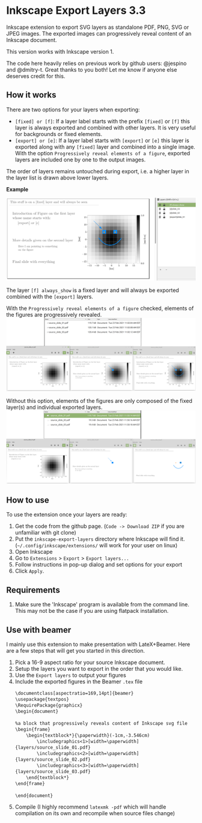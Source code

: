 # Inkscape Export Layers 3.3

Inkscape extension to export SVG layers as standalone PDF, PNG, SVG or JPEG images.
The exported images can progressively reveal content of an Inkscape document. 

This version works with Inkscape version 1.

The code here heavily relies on previous work by github users: @jespino and @dmitry-t. Great thanks to you both!
Let me know if anyone else deserves credit for this. 

## How it works

There are two options for your layers when exporting:
- `[fixed] or [f]`: If a layer label starts with the prefix `[fixed]` or `[f]` this layer is always exported and
combined with other layers. It is very useful for backgrounds or fixed elements.
- `[export] or [e]`: If a layer label starts with `[export]` or `[e]` this layer is exported along with any `[fixed]` layer and
combined into a single image. With the option `Progressively reveal elements of a figure`, exported layers are included one by one
to the output images. 

The order of layers remains untouched during export, i.e. a higher layer in the layer list is drawn above lower layers.

**Example**

![Base document](examples/source_screenshot_with_layers.png)

The layer `[f] always_show` is a fixed layer and will always be exported combined with the `[export]` layers.

With the `Progressively reveal elements of a figure` checked, elements of the figures are progressively revealed.
![Base document](examples/progressive_images.png)

Without this option, elements of the figures are only composed of the fixed layer(s) and individual exported layers. 
![Base document](examples/layer_by_layer.png)


## How to use

To use the extension once your layers are ready:

1. Get the code from the github page. (`Code -> Download ZIP` if you are unfamiliar with git clone)
1. Put the `inkscape-export-layers` directory where Inkscape will find it. (`~/.config/inkscape/extensions/` will work for your user on linux)
1. Open Inkscape
1. Go to `Extensions` > `Export` > `Export layers...`
1. Follow instructions in pop-up dialog and set options for your export
1. Click `Apply`.

## Requirements

1. Make sure the 'Inkscape' program is available from the command line. This may not be the case if you are using flatpack installation.

## Use with beamer

I mainly use this extension to make presentation with LateX+Beamer. Here are a few steps that will get you started in this direction.

1. Pick a 16-9 aspect ratio for your source Inkscape document. 
1. Setup the layers you want to export in the order that you would like. 
1. Use the `Export layers` to output your figures
1. Include the exported figures in the Beamer `.tex` file
   ```
   \documentclass[aspectratio=169,14pt]{beamer}
   \usepackage{textpos}
   \RequirePackage{graphicx}
   \begin{document}
   
   %a block that progressively reveals content of Inkscape svg file
   \begin{frame}
       \begin{textblock*}{\paperwidth}(-1cm,-3.546cm)
           \includegraphics<1>[width=\paperwidth]{layers/source_slide_01.pdf}
           \includegraphics<2>[width=\paperwidth]{layers/source_slide_02.pdf}
           \includegraphics<3>[width=\paperwidth]{layers/source_slide_03.pdf}
       \end{textblock*}
   \end{frame}
   
   \end{document}
   ```
1. Compile  (I highly recommend `latexmk -pdf` which will handle compilation on its own and recompile when source files change)

